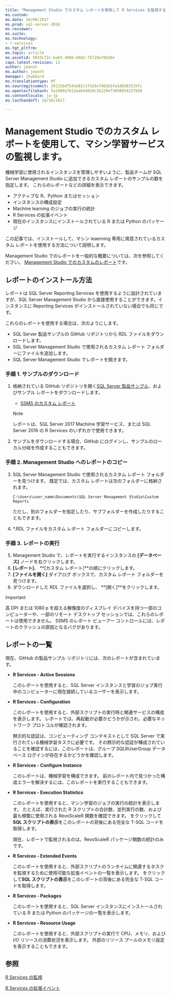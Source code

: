 ```yaml
---
title: "Management Studio でカスタム レポートを使用して R Services を監視する | Microsoft Docs"
ms.custom: 
ms.date: 10/09/2017
ms.prod: sql-server-2016
ms.reviewer: 
ms.suite: 
ms.technology:
- r-services
ms.tgt_pltfrm: 
ms.topic: article
ms.assetid: 5933c72c-ba63-4966-b882-75719ef8428e
caps.latest.revision: 13
author: jeannt
ms.author: jeannt
manager: jhubbard
ms.translationtype: MT
ms.sourcegitcommit: 29122bdf543e82c1f429cf401b5fe1d8383515fc
ms.openlocfilehash: 5a1990a7612eab44029c36129e73050854337930
ms.contentlocale: ja-jp
ms.lasthandoff: 10/10/2017

---
```

# <a name="monitor-machine-learning-services-using-custom-reports-in-management-studio"></a>Management Studio でのカスタム レポートを使用して、マシン学習サービスの監視します。

機械学習に使用されるインスタンスを管理しやすいように、製品チームが SQL Server Management Studio に追加できるカスタム レポートのサンプルの数を指定します。 これらのレポートなどの詳細を表示できます。

- アクティブな R、Python またはセッション
- インスタンスの構成設定
- Machine learning のジョブの実行の統計
- R Services の拡張イベント
- 現在のインスタンスにインストールされている R または Python のパッケージ

この記事では、インストールして、マシン leaerning 専用に用意されているカスタム レポートを使用する方法について説明します。 

Management Studio でのレポートを一般的な概要については、次を参照してください。 [Management Studio でのカスタムのレポート](../../ssms/object/custom-reports-in-management-studio.md)です。

## <a name="how-to-install-the-reports"></a>レポートのインストール方法

レポートは SQL Server Reporting Services を使用するように設計されていますが、SQL Server Management Studio から直接使用することができます。インスタンスに Reporting Services がインストールされていない場合でも同じです。 

これらのレポートを使用する場合は、次のようにします。

* SQL Server 製品サンプルの GitHub リポジトリから RDL ファイルをダウンロードします。
* SQL Server Management Studio で使用されるカスタム レポート フォルダーにファイルを追加します。
* SQL Server Management Studio でレポートを開きます。


### <a name="step-1-download-the-reports"></a>手順 1. サンプルのダウンロード

1. 格納されている GitHub リポジトリを開く[SQL Server 製品サンプル](https://github.com/Microsoft/sql-server-samples)、およびサンプル レポートをダウンロードします。 

    + [SSMS のカスタム レポート](https://github.com/Microsoft/sql-server-samples/tree/master/samples/features/machine-learning-services/ssms-custom-reports)

    > [!NOTE]
    > レポートは、SQL Server 2017 Machiine 学習サービス、または SQL Server 2016 の R Services のいずれかで使用できます。

2. サンプルをダウンロードする場合、GitHub にログインし、サンプルのローカル分岐を作成することもできます。 

### <a name="step-2-copy-the-reports-to-management-studio"></a>手順 2. Management Studio へのレポートのコピー

3. SQL Server Management Studio で使用されるカスタム レポート フォルダーを見つけます。 既定では、カスタム レポートは次のフォルダーに格納されます。
    
   `C:\Users\user_name\Documents\SQL Server Management Studio\Custom Reports`

   ただし、別のフォルダーを指定したり、サブフォルダーを作成したりすることもできます。

4. *.RDL ファイルをカスタム レポート フォルダーにコピーします。


### <a name="step-3-run-the-reports"></a>手順 3. レポートの実行

5. Management Studio で、レポートを実行するインスタンスの **[データベース]** ノードを右クリックします。
6. **[レポート]**、 **[カスタム レポート]**の順にクリックします。
7. **[ファイルを開く]** ダイアログ ボックスで、カスタム レポート フォルダーを見つけます。
8. ダウンロードした RDL ファイルを選択し、 **[開く]**をクリックします。

> [!IMPORTANT]
> 高 DPI または 1080 p を超える解像度のディスプレイ デバイスを持つ一部のコンピューターや、一部のリモート デスクトップ セッションでは、これらのレポートは使用できません。 SSMS のレポート ビューアー コントロールには、レポートのクラッシュの原因となるバグがあります。

## <a name="report-list"></a>レポートの一覧

現在、GitHub の製品サンプル リポジトリには、次のレポートが含まれています。

+ **R Services - Active Sessions**

  このレポートを使用すると、SQL Server インスタンスと学習のジョブ実行中のコンピューターに現在接続しているユーザーを表示します。 
  
+ **R Services - Configuration**

  このレポートを使用すると、外部スクリプトの実行時と関連サービスの構成を表示します。 レポートでは、再起動が必要かどうかが示され、必要なネットワーク プロトコルが確認されます。 
  
  黙示的な認証は、コンピューティング コンテキストとして SQL Server で実行されている機械学習タスクに必要です。 その黙示的な認証が構成されていることを確認するには、このレポートは、グループ SQLRUserGroup データベース ログインが存在するかどうかを確認します。

 + **R Services - Configure Instance** 

   このレポートは、機械学習を構成できます。 前のレポート内で見つかった構成エラーを解決するには、このレポートを実行することもできます。
 
+ **R Services - Execution Statistics**

  このレポートを使用すると、マシン学習のジョブの実行の統計を表示します。 たとえば、実行された R スクリプトの合計数、並列実行の数、および最も頻繁に使用される RevoScaleR 関数を確認できます。 をクリックして**SQL スクリプトの表示**をこのレポートの背後にある完全な T-SQL コードを取得します。

  現在、レポートで監視されるのは、RevoScaleR パッケージ関数の統計のみです。

+ **R Services - Extended Events**

  このレポートを使用すると、外部スクリプトのランタイムに関連するタスクを監視するために使用可能な拡張イベントの一覧を表示します。 をクリックして**SQL スクリプトの表示**をこのレポートの背後にある完全な T-SQL コードを取得します。

+ **R Services - Packages**

  このレポートを使用すると、SQL Server インスタンスにインストールされている R または Python のパッケージの一覧を表示します。

+ **R Services - Resource Usage**

  このレポートを使用すると、外部スクリプトの実行で CPU、メモリ、および I/O リソースの消費状況を表示します。 外部のリソース プールのメモリ設定を表示することもできます。

## <a name="see-also"></a>参照

[R Services の監視](../../advanced-analytics/r-services/monitoring-r-services.md)

[R Services の拡張イベント](../../advanced-analytics/r-services/extended-events-for-sql-server-r-services.md)


